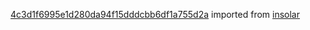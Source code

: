 [4c3d1f6995e1d280da94f15dddcbb6df1a755d2a](https://github.com/insolar/insolar/commit/4c3d1f6995e1d280da94f15dddcbb6df1a755d2a) imported from [insolar](https://github.com/insolar/insolar)
